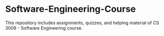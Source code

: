 # Software-Engineering-Course
This repository includes assignments, quizzes, and helping material of CS 3009 - Software Engineering course.
